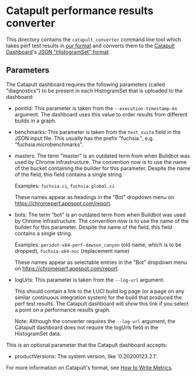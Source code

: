 
# Catapult performance results converter

This directory contains the `catapult_converter` command line tool
which takes perf test results in [our format] and converts them to the
[Catapult Dashboard](https://github.com/catapult-project/catapult)'s
[JSON "HistogramSet" format](
https://github.com/catapult-project/catapult/blob/master/docs/histogram-set-json-format.md).

## Parameters

The Catapult dashboard requires the following parameters (called
"diagnostics") to be present in each HistogramSet that is uploaded to
the dashboard:

* pointId: This parameter is taken from the
  `--execution-timestamp-ms` argument.  The dashboard uses this value
  to order results from different builds in a graph.

* benchmarks: This parameter is taken from the `test_suite` field in
  the JSON input file.  This usually has the prefix "fuchsia.",
  e.g. "fuchsia.microbenchmarks".

* masters: The term "master" is an outdated term from when Buildbot
  was used by Chrome infrastructure.  The convention now is to use the
  name of the bucket containing the builder for this parameter.
  Despite the name of the field, this field contains a single string.

  Examples: `fuchsia.ci`, `fuchsia.global.ci`

  These names appear as headings in the "Bot" dropdown menu on
  https://chromeperf.appspot.com/report.

* bots: The term "bot" is an outdated term from when Buildbot was used
  by Chrome infrastructure.  The convention now is to use the name of
  the builder for this parameter.  Despite the name of the field, this
  field contains a single string.

  Examples: `peridot-x64-perf-dawson_canyon` (old name, which is to be
  dropped), `fuchsia-x64-nuc` (replacement name)

  These names appear as selectable entries in the "Bot" dropdown menu
  on https://chromeperf.appspot.com/report.

* logUrls: This parameter is taken from the `--log-url` argument.

  This should contain a link to the LUCI build log page (or a page on
  any similar continuous integration system) for the build that
  produced the perf test results.  The Catapult dashboard will show
  this link if you select a point on a performance results graph.

  Note: Although the converter requires the `--log-url` argument, the
  Catapult dashboard does not require the logUrls field in the
  HistogramSet data.


This is an optional parameter that the Catapult dashboard accepts:

* productVersions: The system version, like '0.20200123.2.1'.

For more information on Catapult's format, see [How to Write
Metrics](https://github.com/catapult-project/catapult/blob/master/docs/how-to-write-metrics.md).

[our format]: /docs/development/benchmarking/results_schema.md
